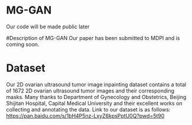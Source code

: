 # MG-GAN
Our code will be made public later

#Description of MG-GAN
Our paper has been submitted to MDPI and is coming soon.


# Dataset
Our 2D ovarian ultrasound tumor image inpainting dataset contains a total of 1672 2D ovarian ultrasound tumor images and their corresponding masks. Many thanks to Department of Gynecology and Obstetrics, Beijing Shijitan Hospital, Capital Medical University and their excellent works on collecting and annotating the data.
Link to our dataset is as follows: https://pan.baidu.com/s/1bH4P5nz-LxyZ6kpsPptU0Q?pwd=5t90 
